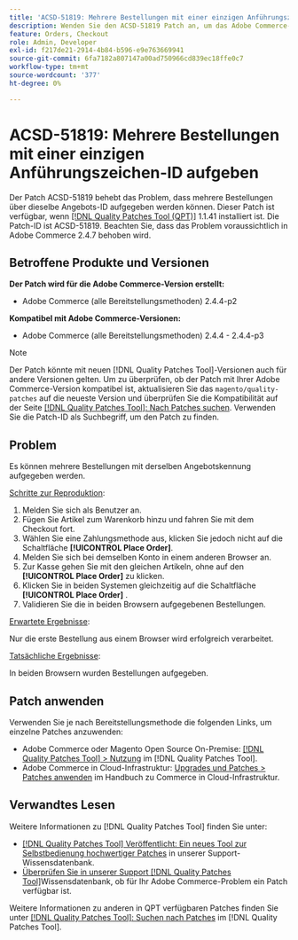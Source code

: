 ```yaml
---
title: 'ACSD-51819: Mehrere Bestellungen mit einer einzigen Anführungszeichen-ID aufgeben'
description: Wenden Sie den ACSD-51819 Patch an, um das Adobe Commerce-Problem zu beheben, bei dem mehrere Bestellungen über dieselbe Angebots-ID aufgegeben werden können.
feature: Orders, Checkout
role: Admin, Developer
exl-id: f217de21-2914-4b84-b596-e9e763669941
source-git-commit: 6fa7182a807147a00ad750966cd839ec18ffe0c7
workflow-type: tm+mt
source-wordcount: '377'
ht-degree: 0%

---
```


# ACSD-51819: Mehrere Bestellungen mit einer einzigen Anführungszeichen-ID aufgeben

Der Patch ACSD-51819 behebt das Problem, dass mehrere Bestellungen über dieselbe Angebots-ID aufgegeben werden können. Dieser Patch ist verfügbar, wenn [[!DNL Quality Patches Tool (QPT)]](/help/announcements/adobe-commerce-announcements/magento-quality-patches-released-new-tool-to-self-serve-quality-patches.md) 1.1.41 installiert ist. Die Patch-ID ist ACSD-51819. Beachten Sie, dass das Problem voraussichtlich in Adobe Commerce 2.4.7 behoben wird.

## Betroffene Produkte und Versionen

**Der Patch wird für die Adobe Commerce-Version erstellt:**

* Adobe Commerce (alle Bereitstellungsmethoden) 2.4.4-p2

**Kompatibel mit Adobe Commerce-Versionen:**

* Adobe Commerce (alle Bereitstellungsmethoden) 2.4.4 - 2.4.4-p3

>[!NOTE]
>
>Der Patch könnte mit neuen [!DNL Quality Patches Tool]-Versionen auch für andere Versionen gelten. Um zu überprüfen, ob der Patch mit Ihrer Adobe Commerce-Version kompatibel ist, aktualisieren Sie das `magento/quality-patches` auf die neueste Version und überprüfen Sie die Kompatibilität auf der Seite [[!DNL Quality Patches Tool]: Nach Patches suchen](https://experienceleague.adobe.com/tools/commerce-quality-patches/index.html?lang=de). Verwenden Sie die Patch-ID als Suchbegriff, um den Patch zu finden.

## Problem

Es können mehrere Bestellungen mit derselben Angebotskennung aufgegeben werden.

<u>Schritte zur Reproduktion</u>:

1. Melden Sie sich als Benutzer an.
1. Fügen Sie Artikel zum Warenkorb hinzu und fahren Sie mit dem Checkout fort.
1. Wählen Sie eine Zahlungsmethode aus, klicken Sie jedoch nicht auf die Schaltfläche **[!UICONTROL Place Order]**.
1. Melden Sie sich bei demselben Konto in einem anderen Browser an.
1. Zur Kasse gehen Sie mit den gleichen Artikeln, ohne auf den **[!UICONTROL Place Order]** zu klicken.
1. Klicken Sie in beiden Systemen gleichzeitig auf die Schaltfläche **[!UICONTROL Place Order]** .
1. Validieren Sie die in beiden Browsern aufgegebenen Bestellungen.

<u>Erwartete Ergebnisse</u>:

Nur die erste Bestellung aus einem Browser wird erfolgreich verarbeitet.

<u>Tatsächliche Ergebnisse</u>:

In beiden Browsern wurden Bestellungen aufgegeben.

## Patch anwenden

Verwenden Sie je nach Bereitstellungsmethode die folgenden Links, um einzelne Patches anzuwenden:

* Adobe Commerce oder Magento Open Source On-Premise: [[!DNL Quality Patches Tool] > Nutzung](https://experienceleague.adobe.com/docs/commerce-operations/tools/quality-patches-tool/usage.html?lang=de) im [!DNL Quality Patches Tool].
* Adobe Commerce in Cloud-Infrastruktur: [Upgrades und Patches > Patches anwenden](https://experienceleague.adobe.com/docs/commerce-cloud-service/user-guide/develop/upgrade/apply-patches.html?lang=de) im Handbuch zu Commerce in Cloud-Infrastruktur.

## Verwandtes Lesen

Weitere Informationen zu [!DNL Quality Patches Tool] finden Sie unter:

* [[!DNL Quality Patches Tool] Veröffentlicht: Ein neues Tool zur Selbstbedienung hochwertiger Patches](/help/announcements/adobe-commerce-announcements/magento-quality-patches-released-new-tool-to-self-serve-quality-patches.md) in unserer Support-Wissensdatenbank.
* [Überprüfen Sie in unserer Support [!DNL Quality Patches Tool]](/help/support-tools/patches-available-in-qpt-tool/check-patch-for-magento-issue-with-magento-quality-patches.md)Wissensdatenbank, ob für Ihr Adobe Commerce-Problem ein Patch verfügbar ist.

Weitere Informationen zu anderen in QPT verfügbaren Patches finden Sie unter [[!DNL Quality Patches Tool]: Suchen nach Patches](https://experienceleague.adobe.com/tools/commerce-quality-patches/index.html?lang=de) im [!DNL Quality Patches Tool].
